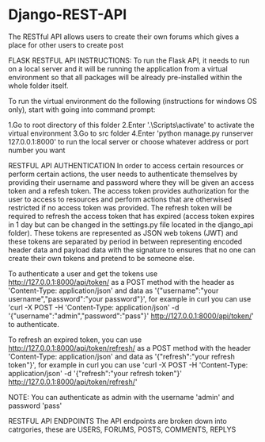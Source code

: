 # Django-REST-API

The RESTful API allows users to create their own forums which gives a place for other users to create post

FLASK RESTFUL API INSTRUCTIONS: To run the Flask API, it needs to run on a local server and it will be running the application from a virtual environment so that all packages will be already pre-installed within the whole folder itself.

To run the virtual environment do the following (instructions for windows OS only), start with going into command prompt:

1.Go to root directory of this folder
2.Enter '.\Scripts\activate' to activate the virtual environment
3.Go to src folder
4.Enter 'python manage.py runserver 127.0.0.1:8000' to run the local server or choose whatever address or port number you want

RESTFUL API AUTHENTICATION
In order to access certain resources or perform certain actions, the user needs to authenticate themselves by providing their username and password where they will be given an access token and a refesh token. The access token provides
authorization for the user to access to resources and perform actions that are otherwised restricted if no access token was provided. The refresh token will be required to refresh the access token that has expired (access token expires in 1 day but can be changed in the settings.py file located in the django_api folder).
These tokens are represented as JSON web tokens (JWT) and these tokens are separated by period in between representing encoded header data and payload data with the signature to ensures that no one can create their own tokens and pretend to be someone else.

To authenticate a user and get the tokens use http://127.0.0.1:8000/api/token/ as a POST method with the header as 'Content-Type: application/json' and data as '{"username":"your username","password":"your password"}', for example in curl you can use 'curl -X POST -H 'Content-Type: application/json' -d '{"username":"admin","password":"pass"}' http://127.0.0.1:8000/api/token/'
to authenticate. 

To refresh an expired token, you can use http://127.0.0.1:8000/api/token/refresh/ as a POST method with the header 'Content-Type: application/json' and data as '{"refresh":"your refresh token"}', for example in curl you can use 'curl -X POST -H 'Content-Type: application/json' -d '{"refresh":"your refresh token"}' http://127.0.0.1:8000/api/token/refresh/'

NOTE: You can authenticate as admin with the username 'admin' and password 'pass'

RESTFUL API ENDPOINTS
The API endpoints are broken down into catrgories, these are USERS, FORUMS, POSTS, COMMENTS, REPLYS
